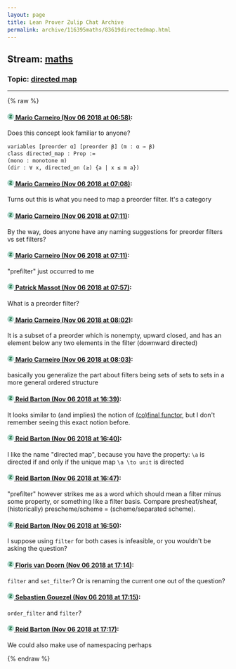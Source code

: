 ```yaml
---
layout: page
title: Lean Prover Zulip Chat Archive 
permalink: archive/116395maths/83619directedmap.html
---
```


## Stream: [maths](index.html)
### Topic: [directed map](83619directedmap.html)

---


{% raw %}
#### [![Click to go to Zulip](../../assets/img/zulip2.png) Mario Carneiro (Nov 06 2018 at 06:58)](https://leanprover.zulipchat.com/#narrow/stream/116395-maths/topic/directed%20map/near/146847285):
Does this concept look familiar to anyone?
```lean
variables [preorder α] [preorder β] (m : α → β)
class directed_map : Prop :=
(mono : monotone m)
(dir : ∀ x, directed_on (≥) {a | x ≤ m a})
```

#### [![Click to go to Zulip](../../assets/img/zulip2.png) Mario Carneiro (Nov 06 2018 at 07:08)](https://leanprover.zulipchat.com/#narrow/stream/116395-maths/topic/directed%20map/near/146847552):
Turns out this is what you need to map a preorder filter. It's a category

#### [![Click to go to Zulip](../../assets/img/zulip2.png) Mario Carneiro (Nov 06 2018 at 07:11)](https://leanprover.zulipchat.com/#narrow/stream/116395-maths/topic/directed%20map/near/146847622):
By the way, does anyone have any naming suggestions for preorder filters vs set filters?

#### [![Click to go to Zulip](../../assets/img/zulip2.png) Mario Carneiro (Nov 06 2018 at 07:11)](https://leanprover.zulipchat.com/#narrow/stream/116395-maths/topic/directed%20map/near/146847624):
"prefilter" just occurred to me

#### [![Click to go to Zulip](../../assets/img/zulip2.png) Patrick Massot (Nov 06 2018 at 07:57)](https://leanprover.zulipchat.com/#narrow/stream/116395-maths/topic/directed%20map/near/146849018):
What is a preorder filter?

#### [![Click to go to Zulip](../../assets/img/zulip2.png) Mario Carneiro (Nov 06 2018 at 08:02)](https://leanprover.zulipchat.com/#narrow/stream/116395-maths/topic/directed%20map/near/146849250):
It is a subset of a preorder which is nonempty, upward closed, and has an element below any two elements in the filter (downward directed)

#### [![Click to go to Zulip](../../assets/img/zulip2.png) Mario Carneiro (Nov 06 2018 at 08:03)](https://leanprover.zulipchat.com/#narrow/stream/116395-maths/topic/directed%20map/near/146849262):
basically you generalize the part about filters being sets of sets to sets in a more general ordered structure

#### [![Click to go to Zulip](../../assets/img/zulip2.png) Reid Barton (Nov 06 2018 at 16:39)](https://leanprover.zulipchat.com/#narrow/stream/116395-maths/topic/directed%20map/near/146872338):
It looks similar to (and implies) the notion of [(co)final functor](https://ncatlab.org/nlab/show/final+functor#definition), but I don't remember seeing this exact notion before.

#### [![Click to go to Zulip](../../assets/img/zulip2.png) Reid Barton (Nov 06 2018 at 16:40)](https://leanprover.zulipchat.com/#narrow/stream/116395-maths/topic/directed%20map/near/146872406):
I like the name "directed map", because you have the property: `\a` is directed if and only if the unique map `\a \to unit` is directed

#### [![Click to go to Zulip](../../assets/img/zulip2.png) Reid Barton (Nov 06 2018 at 16:47)](https://leanprover.zulipchat.com/#narrow/stream/116395-maths/topic/directed%20map/near/146872843):
"prefilter" however strikes me as a word which should mean a filter minus some property, or something like a filter basis. Compare presheaf/sheaf, (historically) prescheme/scheme = (scheme/separated scheme).

#### [![Click to go to Zulip](../../assets/img/zulip2.png) Reid Barton (Nov 06 2018 at 16:50)](https://leanprover.zulipchat.com/#narrow/stream/116395-maths/topic/directed%20map/near/146873026):
I suppose using `filter` for both cases is infeasible, or you wouldn't be asking the question?

#### [![Click to go to Zulip](../../assets/img/zulip2.png) Floris van Doorn (Nov 06 2018 at 17:14)](https://leanprover.zulipchat.com/#narrow/stream/116395-maths/topic/directed%20map/near/146874734):
`filter` and `set_filter`? Or is renaming the current one out of the question?

#### [![Click to go to Zulip](../../assets/img/zulip2.png) Sebastien Gouezel (Nov 06 2018 at 17:15)](https://leanprover.zulipchat.com/#narrow/stream/116395-maths/topic/directed%20map/near/146874798):
`order_filter` and `filter`?

#### [![Click to go to Zulip](../../assets/img/zulip2.png) Reid Barton (Nov 06 2018 at 17:17)](https://leanprover.zulipchat.com/#narrow/stream/116395-maths/topic/directed%20map/near/146874970):
We could also make use of namespacing perhaps


{% endraw %}
